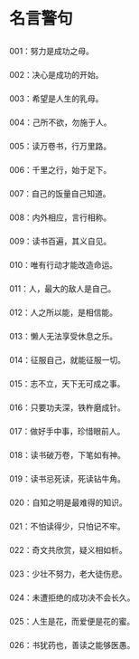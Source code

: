 # 名言警句

<style>
  .proverbs {
    display: flex;
    flex-wrap: wrap;
    justify-content: left;
    align-items: center;
    line-height: 3;
  }
  .proverbs span {
    display: block;
    width: 100%;
    text-align: left;
  }
</style>

<!-- 7~11字 -->

<div class="proverbs">
<span>001：努力是成功之母。</span>
<span>002：决心是成功的开始。</span>
<span>003：希望是人生的乳母。</span>
<span>004：己所不欲，勿施于人。</span>
<span>005：读万卷书，行万里路。</span>
<span>006：千里之行，始于足下。</span>
<span>007：自己的饭量自己知道。</span>
<span>008：内外相应，言行相称。</span>
<span>009：读书百遍，其义自见。</span>
<span>010：唯有行动才能改造命运。</span>
<span>011：人，最大的敌人是自己。</span>
<span>012：人之所以能，是相信能。</span>
<span>013：懒人无法享受休息之乐。</span>
<span>014：征服自己，就能征服一切。</span>
<span>015：志不立，天下无可成之事。</span>
<span>016：只要功夫深，铁杵磨成针。</span>
<span>017：做好手中事，珍惜眼前人。</span>
<span>018：读书破万卷，下笔如有神。</span>
<span>019：读书忌死读，死读钻牛角。</span>
<span>020：自知之明是最难得的知识。</span>
<span>021：不怕读得少，只怕记不牢。</span>
<span>022：奇文共欣赏，疑义相如析。</span>
<span>023：少壮不努力，老大徒伤悲。</span>
<span>024：未遭拒绝的成功决不会长久。</span>
<span>025：人生是花，而爱便是花的蜜。</span>
<span>026：书犹药也，善读之能够医愚。</span>
</div>